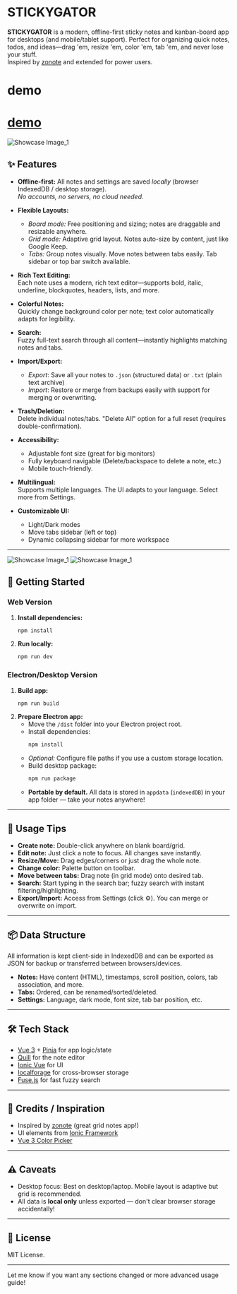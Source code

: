 # STICKYGATOR

**STICKYGATOR** is a modern, offline-first sticky notes and kanban-board app for desktops (and mobile/tablet support). Perfect for organizing quick notes, todos, and ideas—drag 'em, resize 'em, color 'em, tab 'em, and never lose your stuff.  
Inspired by [zonote](https://github.com/zonetti/zonote) and extended for power users.

# demo

# [demo](https://lirrensi.github.io/stickygator/)

![Showcase Image_1](https://github.com/lirrensi/stickygator/raw/main/img_showcase/1.png)

## ✨ Features

-   **Offline-first:** All notes and settings are saved _locally_ (browser IndexedDB / desktop storage).  
    _No accounts, no servers, no cloud needed._

-   **Flexible Layouts:**

    -   _Board mode:_ Free positioning and sizing; notes are draggable and resizable anywhere.
    -   _Grid mode:_ Adaptive grid layout. Notes auto-size by content, just like Google Keep.
    -   _Tabs:_ Group notes visually. Move notes between tabs easily. Tab sidebar or top bar switch available.

-   **Rich Text Editing:**  
    Each note uses a modern, rich text editor—supports bold, italic, underline, blockquotes, headers, lists, and more.
-   **Colorful Notes:**  
    Quickly change background color per note; text color automatically adapts for legibility.

-   **Search:**  
    Fuzzy full-text search through all content—instantly highlights matching notes and tabs.

-   **Import/Export:**

    -   _Export_: Save all your notes to `.json` (structured data) or `.txt` (plain text archive)
    -   _Import_: Restore or merge from backups easily with support for merging or overwriting.

-   **Trash/Deletion:**  
    Delete individual notes/tabs. "Delete All" option for a full reset (requires double-confirmation).

-   **Accessibility:**

    -   Adjustable font size (great for big monitors)
    -   Fully keyboard navigable (Delete/backspace to delete a note, etc.)
    -   Mobile touch-friendly.

-   **Multilingual:**  
    Supports multiple languages. The UI adapts to your language. Select more from Settings.

-   **Customizable UI:**
    -   Light/Dark modes
    -   Move tabs sidebar (left or top)
    -   Dynamic collapsing sidebar for more workspace

---

![Showcase Image_1](https://github.com/lirrensi/stickygator/raw/main/img_showcase/2.png)
![Showcase Image_1](https://github.com/lirrensi/stickygator/raw/main/img_showcase/3.png)

## 🚀 Getting Started

### Web Version

1. **Install dependencies:**

    ```bash
    npm install
    ```

2. **Run locally:**
    ```bash
    npm run dev
    ```

### Electron/Desktop Version

1. **Build app:**
    ```bash
    npm run build
    ```
2. **Prepare Electron app:**
    - Move the `/dist` folder into your Electron project root.
    - Install dependencies:
        ```bash
        npm install
        ```
    - _Optional:_ Configure file paths if you use a custom storage location.
    - Build desktop package:
        ```bash
        npm run package
        ```
    - **Portable by default.** All data is stored in `appdata` (`indexedDB`) in your app folder — take your notes anywhere!

---

## 📝 Usage Tips

-   **Create note:** Double-click anywhere on blank board/grid.
-   **Edit note:** Just click a note to focus. All changes save instantly.
-   **Resize/Move:** Drag edges/corners or just drag the whole note.
-   **Change color:** Palette button on toolbar.
-   **Move between tabs:** Drag note (in grid mode) onto desired tab.
-   **Search:** Start typing in the search bar; fuzzy search with instant filtering/highlighting.
-   **Export/Import:** Access from Settings (click ⚙️). You can merge or overwrite on import.

---

## 📦 Data Structure

All information is kept client-side in IndexedDB and can be exported as JSON for backup or transferred between browsers/devices.

-   **Notes:** Have content (HTML), timestamps, scroll position, colors, tab association, and more.
-   **Tabs:** Ordered, can be renamed/sorted/deleted.
-   **Settings:** Language, dark mode, font size, tab bar position, etc.

---

## 🛠️ Tech Stack

-   [Vue 3](https://vuejs.org/) + [Pinia](https://pinia.vuejs.org/) for app logic/state
-   [Quill](https://quilljs.com/) for the note editor
-   [Ionic Vue](https://ionicframework.com/docs/vue/overview) for UI
-   [localforage](https://github.com/localForage/localForage) for cross-browser storage
-   [Fuse.js](https://fusejs.io/) for fast fuzzy search

---

## 🤝 Credits / Inspiration

-   Inspired by [zonote](https://github.com/zonetti/zonote) (great grid notes app!)
-   UI elements from [Ionic Framework](https://ionicframework.com/)
-   [Vue 3 Color Picker](https://github.com/ruabick/vue3-colorpicker)

---

## ⚠️ Caveats

-   Desktop focus: Best on desktop/laptop. Mobile layout is adaptive but grid is recommended.
-   All data is **local only** unless exported — don't clear browser storage accidentally!

---

## 📜 License

MIT License.

---

Let me know if you want any sections changed or more advanced usage guide!
